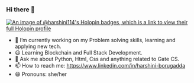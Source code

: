 ### Hi there 👋
[![An image of @harshini114's Holopin badges, which is a link to view their full Holopin profile](https://holopin.me/harshini114)](https://holopin.io/@harshini114)


- 🔭 I’m currently working on my Problem solving skills, learning and applying new tech.
- 😃 Learning Blockchain and Full Stack Development.
- 💬 Ask me about Python, Html, Css and anything related to Gate CS. 
- 📫 How to reach me: https://www.linkedin.com/in/harshini-borugadda
- 😄 Pronouns: she/her


